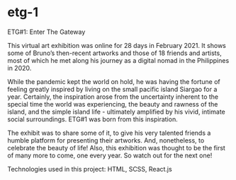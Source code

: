 # etg-1

ETG#1: Enter The Gateway

This virtual art exhibition was online for 28 days in February 2021. It shows some of Bruno’s then-recent artworks and those of 18 friends and artists, most of which he met along his journey as a digital nomad in the Philippines in 2020.

While the pandemic kept the world on hold, he was having the fortune of feeling greatly inspired by living on the small pacific island Siargao for a year. Certainly, the inspiration arose from the uncertainty inherent to the special time the world was experiencing, the beauty and rawness of the island, and the simple island life - ultimately amplified by his vivid, intimate social surroundings. ETG#1 was born from this inspiration.

The exhibit was to share some of it, to give his very talented friends a humble platform for presenting their artworks. And, nonetheless, to celebrate the beauty of life! Also, this exhibition was thought to be the first of many more to come, one every year. So watch out for the next one!

Technologies used in this project: HTML, SCSS, React.js
